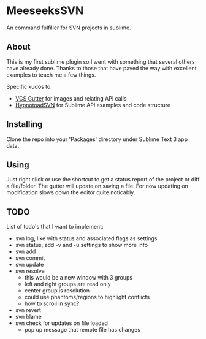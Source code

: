 # MeeseeksSVN
An command fulfiller for SVN projects in sublime.

## About
This is my first sublime plugin so I went with something that several others have already done. Thanks to those that have paved the way with excellent examples to teach me a few things.

Specific kudos to:
* [VCS Gutter](https://github.com/bradsokol/VcsGutter/blob/master/vcs_gutter.py) for images and relating API calls
* [HypnotoadSVN](https://github.com/m-hall/HypnotoadSVN) for Sublime API examples and code structure

## Installing
Clone the repo into your 'Packages' directory under Sublime Text 3 app data.

## Using
Just right click or use the shortcut to get a status report of the project or diff a file/folder. The gutter will update on saving a file. For now updating on modification slows down the editor quite noticably.

## TODO
List of todo's that I want to implement:
* svn log, like with status and associated flags as settings
* svn status, add -v and -u settings to show more info
* svn add
* svn commit
* svn update
* svn resolve
    * this would be a new window with 3 groups
    * left and right groups are read only
    * center group is resolution
    * could use phantoms/regions to highlight conflicts
    * how to scroll in sync?
* svn revert
* svn blame
* svn check for updates on file loaded
    * pop up message that remote file has changes
